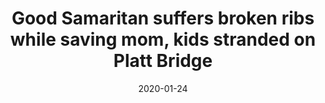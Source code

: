 ---
credit:
  source: WPVI-TV Philadelphia
  url: https://6abc.com/good-samaritan-saves-mom-kids-stranded-on-platt-bridge/5874580/
date: '2020-01-24'
title: Good Samaritan suffers broken ribs while saving mom, kids stranded on Platt
  Bridge
---